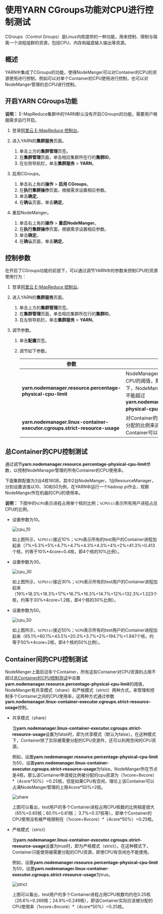 # 使用YARN CGroups功能对CPU进行控制测试

CGroups（Control Groups）是Linux内核提供的一种功能，用来控制、限制与隔离一个进程组群的资源，包括CPU、内存和磁盘输入输出等资源。

## 概述

YARN中集成了CGroups的功能，使得NodeManger可以对Container的CPU的资源使用进行控制，例如可以对单个Container的CPU使用进行控制，也可以对NodeManger管理的总CPU进行控制。

## 开启YARN CGroups功能

**说明：** E-MapReduce集群中的YARN默认没有开启CGroups的功能，需要用户根据需求自行开启。

1.  登录[阿里云 E-MapReduce 控制台](https://emr.console.aliyun.com/)。

2.  进入YARN的**集群服务**页面。
    1.  单击上方的**集群管理**页签。
    2.  在**集群管理**页面，单击相应集群所在行的**集群ID**。
    3.  在左侧导航栏，单击**集群服务** \> **YARN**。
3.  启用CGroups。
    1.  单击右上角的**操作** \> **启用 CGroups**。
    2.  在**执行集群操作**页面，根据需求设置相应参数。
    3.  单击**确定**。
    4.  在**确认**页面，单击**确定**。
4.  重启NodeManger。
    1.  单击右上角的**操作** \> **重启NodeManger**。
    2.  在**执行集群操作**页面，根据需求设置相应参数。
    3.  单击**确定**。
    4.  在**确认**页面，单击**确定**。

## 控制参数

在开启了CGroups功能的前提下，可以通过调节YARN中的参数来控制CPU的资源使用行为：

1.  登录[阿里云 E-MapReduce 控制台](https://emr.console.aliyun.com/)。

2.  进入YARN的**集群服务**页面。
    1.  单击上方的**集群管理**页签。
    2.  在**集群管理**页面，单击相应集群所在行的**集群ID**。
    3.  在左侧导航栏，单击**集群服务** \> **YARN**。
3.  调节参数。
    1.  单击**配置**页签。
    2.  调节如下参数。

        |参数|描述|
        |--|--|
        |**yarn.nodemanager.resource.percentage-physical-cpu-limit**|NodeManager管理的所有Container使用CPU的阈值，默认100%。 **说明：** 任何场景下，NodeManger管理的Container的CPU都不能超过**yarn.nodemanager.resource.percentage-physical-cpu-limit**设置的比例。 |
        |**yarn.nodemanager.linux-container-executor.cgroups.strict-resource-usage**|对Container的CPU使用资源是否严格按照被分配的比例来进行控制。默认是false，即Container可以使用空闲的CPU。|


## 总Container的CPU控制测试

通过调节**yarn.nodemanager.resource.percentage-physical-cpu-limit**参数，以控制NodeManager管理的所有Container的CPU使用率。

下面集群配置为3台4核16GB，其中2台NodeManger，1台ResourceManager，分别设置该值以10、30和50为例，在YARN中运行一个hadoop pi作业，观察NodeManger所在机器的CPU的使用率。

**说明：** 下图中的`%CPU`表示进程占用单个核的比例；`%CPU(s)`表示所有用户进程占总CPU的比例。

-   设置参数为10。

    ![cpu_10](https://static-aliyun-doc.oss-accelerate.aliyuncs.com/assets/img/zh-CN/5638420061/p69258.png)

    如上图所示，`%CPU(s)`接近10%；`%CPU`表示所有的test用户的Container进程加起来（7%+5.3%+5%+4.7%+4.7%+4.3%+4.3%+4%+2%=41.3%=0.413个核，约等于10%\*4core=0.4核，即4个核的10%比例）。

-   设置参数为30。

    ![cpu_30](https://static-aliyun-doc.oss-accelerate.aliyuncs.com/assets/img/zh-CN/5638420061/p69260.png)

    如上图所示，`%CPU(s)`接近30%；`%CPU`表示所有的test用户的Container进程加起来（19%+18.3%+18.3%+17%+16.7%+16.3%+14.7%+12%=132.3%=1.323个核，约等于30%\*4core=1.2核，即4个核的30%比例）。

-   设置参数为50。

    ![cpu_50](https://static-aliyun-doc.oss-accelerate.aliyuncs.com/assets/img/zh-CN/6638420061/p69261.png)

    如上图所示，`%CPU(s)`接近50%；`%CPU`表示所有的test用户的Container进程加起来（65.1%+60.1%+43.5%+20.3%+3.7%+2%=194.7%=1.947个核，约等于50%\*4core=2核，即4个核的50%比例）。


## Container间的CPU控制测试

NodeManger上面启动多个Container，所有这些Container对CPU资源的占用不超过[总Container的CPU控制测试](#section_o63_1c4_m9w)中设置**yarn.nodemanager.resource.percentage-physical-cpu-limit**的阈值，NodeManger有共享模式（share）和严格模式（strict）两种方式，来管理和控制多个Container之间的CPU使用率，这两种方式通过参数**yarn.nodemanager.linux-container-executor.cgroups.strict-resource-usage**控制。

-   共享模式（share）

    当**yarn.nodemanager.linux-container-executor.cgroups.strict-resource-usage**设置为false时，即为共享模式（默认为false）。在这种模式下，Container除了实际被需要分配的CPU资源外，还可以利用空闲的CPU资源。

    例如，设置**yarn.nodemanager.resource.percentage-physical-cpu-limit**为50，设置**yarn.nodemanager.linux-container-executor.cgroups.strict-resource-usage**为false。NodeManger所在节点是4核，那么该Container申请按比例被分配的cpu资源为（1vcore÷8vcore）\*（4core\*50%）=0.25核，但是如果CPU有空闲，理论上该Container可以占满NodeManger管理的上限4core\*50%=2核。

    ![share](https://static-aliyun-doc.oss-accelerate.aliyuncs.com/assets/img/zh-CN/6638420061/p69304.png)

    上图可以看出，test用户的多个Container进程占用CPU核数的比例相差很大（65%=0.65核；60.1%=0.61核； 3.7%=0.37核等），即单个Container的CPU使用没有被严格限制在（1vcore÷8vcore）\*（4core\*50%）=0.25核。

-   严格模式（strict）

    当**yarn.nodemanager.linux-container-executor.cgroups.strict-resource-usage**设置为true时，即为严格模式（strict）。在这种模式下，Container只能使用被需要分配的CPU资源，即使CPU有空闲也不能使用。

    例如，设置**yarn.nodemanager.resource.percentage-physical-cpu-limit**为50，设置**yarn.nodemanager.linux-container-executor.cgroups.strict-resource-usage**为true。

    ![strict](https://static-aliyun-doc.oss-accelerate.aliyuncs.com/assets/img/zh-CN/6638420061/p69308.png)

    上图可以看出，test用户的多个Container进程占用CPU核数均约在0.25核（26.6%=0.266核；24.9%=0.249核），即该Container实际应该被分配的CPU使用率（1vcore÷8vcore）\*（4core\*50%）=0.25核。


